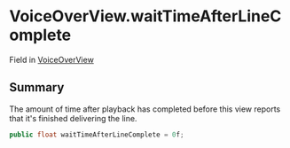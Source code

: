 # VoiceOverView.waitTimeAfterLineComplete

Field in [VoiceOverView](api/csharp/yarn.unity.voiceoverview.md)

## Summary


The amount of time after playback has completed before this view
reports that it's finished delivering the line.


```csharp
public float waitTimeAfterLineComplete = 0f;
```

